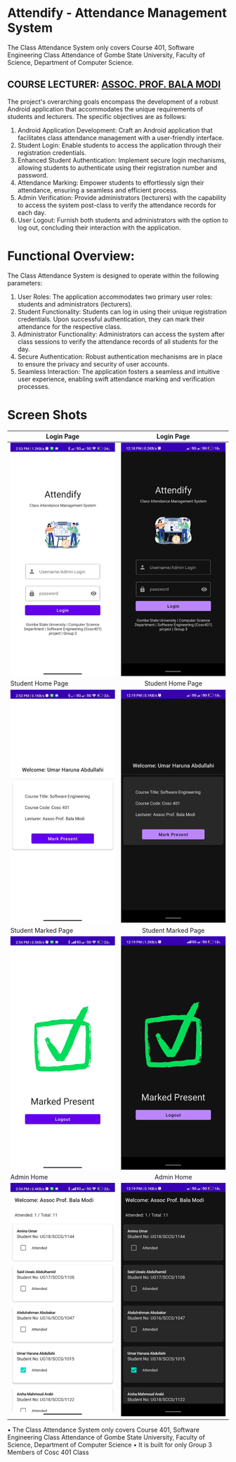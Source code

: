 # Attendify - Attendance Management System 
The Class Attendance System only covers Course 401, Software Engineering Class Attendance of Gombe State University, Faculty of Science, Department of Computer Science.

## COURSE LECTURER: [ASSOC. PROF. BALA MODI](https://gsu.edu.ng/home/ict-directorate/)

The project's overarching goals encompass the development of a robust Android application that accommodates the unique requirements of students and lecturers. The specific objectives are as follows:
1.	Android Application Development: Craft an Android application that facilitates class attendance management with a user-friendly interface.
2.	Student Login: Enable students to access the application through their registration credentials.
3.	Enhanced Student Authentication: Implement secure login mechanisms, allowing students to authenticate using their registration number and password.
4.	Attendance Marking: Empower students to effortlessly sign their attendance, ensuring a seamless and efficient process.
5.	Admin Verification: Provide administrators (lecturers) with the capability to access the system post-class to verify the attendance records for each day.
6.	User Logout: Furnish both students and administrators with the option to log out, concluding their interaction with the application.
# Functional Overview:
The Class Attendance System is designed to operate within the following parameters:
1.	User Roles: The application accommodates two primary user roles: students and administrators (lecturers).
2.	Student Functionality: Students can log in using their unique registration credentials. Upon successful authentication, they can mark their attendance for the respective class.
3.	Administrator Functionality: Administrators can access the system after class sessions to verify the attendance records of all students for the day.
4.	Secure Authentication: Robust authentication mechanisms are in place to ensure the privacy and security of user accounts.
5.	Seamless Interaction: The application fosters a seamless and intuitive user experience, enabling swift attendance marking and verification processes.
# Screen Shots
| Login Page    | Login Page     |
| ------------- |:-------------:|
| <img src="https://github.com/umarbrowser/Attendify/blob/main/screen_shots/WhatsApp%20Image%202023-08-27%20at%202.57.43%20PM.jpeg" width="300">  | <img src="https://github.com/umarbrowser/Attendify/blob/main/screen_shots/Screenshot_2023-08-27-12-18-39-625_com.pyc0d3r.classattendanceprototype.jpg" width="300">    | 
| Student Home Page    | Student Home Page   |
| <img src="https://github.com/umarbrowser/Attendify/blob/main/screen_shots/WhatsApp%20Image%202023-08-27%20at%202.57.43%20PM%20(1).jpeg" width="300">  | <img src="https://github.com/umarbrowser/Attendify/blob/main/screen_shots/Screenshot_2023-08-27-12-19-01-822_com.pyc0d3r.classattendanceprototype.jpg" width="300">    | 
| Student Marked Page   | Student Marked Page     |
| <img src="https://github.com/umarbrowser/Attendify/blob/main/screen_shots/WhatsApp%20Image%202023-08-27%20at%202.57.43%20PM%20(2).jpeg" width="300">  | <img src="https://github.com/umarbrowser/Attendify/blob/main/screen_shots/Screenshot_2023-08-27-12-19-12-012_com.pyc0d3r.classattendanceprototype.jpg" width="300">    | 
| Admin Home    | Admin Home    |
| <img src="https://github.com/umarbrowser/Attendify/blob/main/screen_shots/WhatsApp%20Image%202023-08-27%20at%202.57.44%20PM.jpeg" width="300">  | <img src="https://github.com/umarbrowser/Attendify/blob/main/screen_shots/Screenshot_2023-08-27-12-19-25-032_com.pyc0d3r.classattendanceprototype.jpg" width="300">    | 



•	The Class Attendance System only covers Course 401, Software Engineering Class Attendance of Gombe State University, Faculty of Science, Department of Computer Science
•	It is built for only Group 3 Members of Cosc 401 Class
